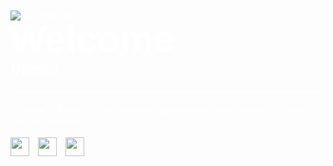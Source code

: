 <!DOCTYPE html>
<html lang="en">
<head>
    <meta charset="UTF-8">
    <meta name="viewport" content="width=device-width, initial-scale=1.0">
    <title>My Decorative Dashboard</title>
    <style>
        body {
            font-family: Arial, sans-serif;
            background-image: url('https://images.pond5.com/space-cartoon-animated-background-footage-075133825_iconl.jpeg');
            background-size: cover;
            background-position: center;
            color: #fff;
            padding: 20px;
        }
        h1 {
            margin: 0;
            font-size: 60px; /* Larger horizontal size */
            line-height: 1; /* Ensure no additional vertical space */
        }
        em {
            font-size: 30px; /* Smaller vertical size */
        }
        hr {
            border: 0;
            height: 1px;
            background: #fff;
            margin: 20px 0;
        }
        .languages {
            margin-top: 20px;
        }
        .languages img {
            width: 30px;
            margin-right: 10px;
        }
    </style>
</head>
<body>
    <img src="https://gifdb.com/images/high/colorful-welcome-text-qrte99k2a28j5mq2.gif" alt="Welcome GIF"> <!-- Placed within body -->
    <h1>Welcome</h1>
    <em>there!</em>
    <hr>
    <p>My name is Prerna. I'm an economics graduate who loves to code in Python. Feel free to explore!</p>
    <div class="languages">
        <img src="python-logo.png" alt="Python">
        <img src="sql-logo.png" alt="SQL">
        <img src="github-logo.png" alt="GitHub">
    </div>
</body>
</html>





